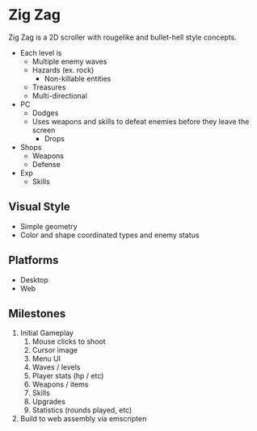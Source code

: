 # Zig Zag

Zig Zag is a 2D scroller with rougelike and bullet-hell style concepts.

- Each level is
  - Multiple enemy waves
  - Hazards (ex. rock)
    - Non-killable entities
  - Treasures
  - Multi-directional
- PC
  - Dodges
  - Uses weapons and skills to defeat enemies before they leave the screen
    - Drops
- Shops
  - Weapons
  - Defense
- Exp
  - Skills

## Visual Style

- Simple geometry
- Color and shape coordinated types and enemy status

## Platforms

- Desktop
- Web

## Milestones

1. Initial Gameplay
   1. Mouse clicks to shoot
   1. Cursor image
   1. Menu UI
   1. Waves / levels
   1. Player stats (hp / etc)
   1. Weapons / items
   1. Skills
   1. Upgrades
   1. Statistics (rounds played, etc)
1. Build to web assembly via emscripten
